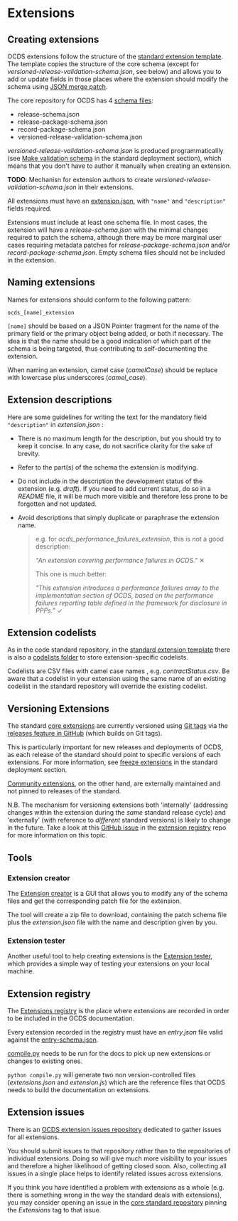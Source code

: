 # Extensions

## Creating extensions

OCDS extensions follow the structure of the [standard extension template](https://github.com/open-contracting/standard_extension_template). The template copies the structure of the core schema (except for _versioned-release-validation-schema.json_, see below) and allows you to add or update fields in those places where the extension should modify the schema using [JSON merge patch](https://tools.ietf.org/html/rfc7396).

The core repository for OCDS has 4 [schema files](https://github.com/open-contracting/standard/tree/master/standard/schema):

* release-schema.json
* release-package-schema.json
* record-package-schema.json
* versioned-release-validation-schema.json

_versioned-release-validation-schema.json_ is produced programmaticallly (see [Make validation schema](../deployment/standard-live#make-validation-schema) in the standard deployment section), which means that you don't have to author it manually when creating an extension.

**TODO**: Mechanisn for extension authors to create _versioned-release-validation-schema.json_ in their extensions.

All extensions must have an [extension.json](https://github.com/open-contracting/standard_extension_template/blob/master/extension.json), with `"name"` and `"description"` fields required.

Extensions must include at least one schema file. In most cases, the extension will have a _release-schema.json_ with the minimal changes required to patch the schema, although there may be more marginal user cases requiring metadata patches for _release-package-schema.json_ and/or _record-package-schema.json_. Empty schema files should not be included in the extension.

## Naming extensions

Names for extensions should conform to the following pattern:

`ocds_[name]_extension`

`[name]` should be based on a JSON Pointer fragment for the name of the primary field or the primary object being added, or both if necessary. The idea is that the name should be a good indication of which part of the schema is being targeted, thus contributing to self-documenting the extension.

When naming an extension, camel case (_camelCase_) should be replace with lowercase plus underscores (_camel_case_).

## Extension descriptions

Here are some guidelines for writing the text for the mandatory field `"description"` in _extension.json_ :

* There is no maximum length for the description, but you should try to keep it concise. In any case, do not sacrifice clarity for the sake of brevity.
* Refer to the part(s) of the schema the extension is modifying.
* Do not include in the description the development status of the extension (e.g. _draft_). If you need to add current status, do so in a _README_ file, it will be much more visible and therefore less prone to be forgotten and not updated.
* Avoid descriptions that simply duplicate or paraphrase the extension name.

  > e.g. for _ocds_performance_failures_extension_, this is not a good description:
  >
  > _"An extension covering performance failures in OCDS."_ &#x2715;
  >
  > This one is much better:
  >
  > _"This extension introduces a performance failures array to the implementation section of OCDS, based on the performance failures reporting table defined in the framework for disclosure in PPPs."_ &#10003;

## Extension codelists

As in the code standard repository, in the [standard extension template](https://github.com/open-contracting/standard_extension_template) there is also a [codelists folder](https://github.com/open-contracting/standard_extension_template/tree/master/codelists) to store extension-specific codelists.

Codelists are CSV files with camel case names , e.g. _contractStatus.csv_. Be aware that a codelist in your extension using the same name of an existing codelist in the standard repository will override the existing codelist.

## Versioning Extensions

The standard [core extensions](http://standard.open-contracting.org/latest/en/extensions/#core-extensions) are currently versioned using [Git tags](https://git-scm.com/book/en/v2/Git-Basics-Tagging) via the [releases feature in GitHub](https://help.github.com/categories/releases/) (which builds on Git tags).

This is particularly important for new releases and deployments of OCDS, as each release of the standard should point to specific versions of each extensions. For more information, see [freeze extensions](../deployment/standard-live#freeze-extensions) in the standard deployment section.

[Community extensions](http://standard.open-contracting.org/latest/en/extensions/#community-extensions), on the other hand, are externally maintained and not pinned to releases of the standard.

N.B. The mechanism for versioning extensions both 'internally' (addressing changes within the extension during the _same_ standard release cycle) and 'externally' (with reference to _different_ standard versions) is likely to change in the future. Take a look at this [GitHub issue](https://github.com/open-contracting/extension_registry/issues/47) in the [extension registry](https://github.com/open-contracting/extension_registry) repo for more information on this topic.

## Tools

### Extension creator

The [Extension creator](https://github.com/open-contracting/extension_creator) is a GUI that allows you to modify any of the schema files and get the corresponding patch file for the extension.

The tool will create a zip file to download, containing the patch schema file plus the _extension.json_ file with the name and description given by you.

### Extension tester

Another useful tool to help creating extensions is the [Extension tester](https://github.com/open-contracting/extension_tester), which provides a simple way of testing your extensions on your local machine.

## Extension registry

The [Extensions registry](https://github.com/open-contracting/extension_registry) is the place where extensions are recorded in order to be included in the OCDS documentation.

Every extension recorded in the registry must have an _entry.json_ file valid against the [entry-schema.json](https://github.com/open-contracting/extension_registry/blob/master/entry-schema.json).

[compile.py](https://github.com/open-contracting/extension_registry/blob/master/compile.py) needs to be run for the docs to pick up
new extensions or changes to existing ones.

`python compile.py` will generate two non version-controlled files (_extensions.json_ and _extension.js_) which are the reference files that OCDS needs to build the documentation on extensions.

## Extension issues

There is an [OCDS extension issues repository](https://github.com/open-contracting/ocds-extensions) dedicated to gather issues for all extensions.

You should submit issues to that repository rather than to the repositories of individual extensions. Doing so will give much more visibility to your issues and therefore a higher likelihood of getting closed soon. Also, collecting all issues in a single place helps to identify related issues across extensions.

If you think you have identified a problem with extensions as a whole (e.g. there is something wrong in the way the standard deals with extensions), you may consider opening an issue in the [core standard repository](https://github.com/open-contracting/standard) pinning the _Extensions_ tag to that issue.
